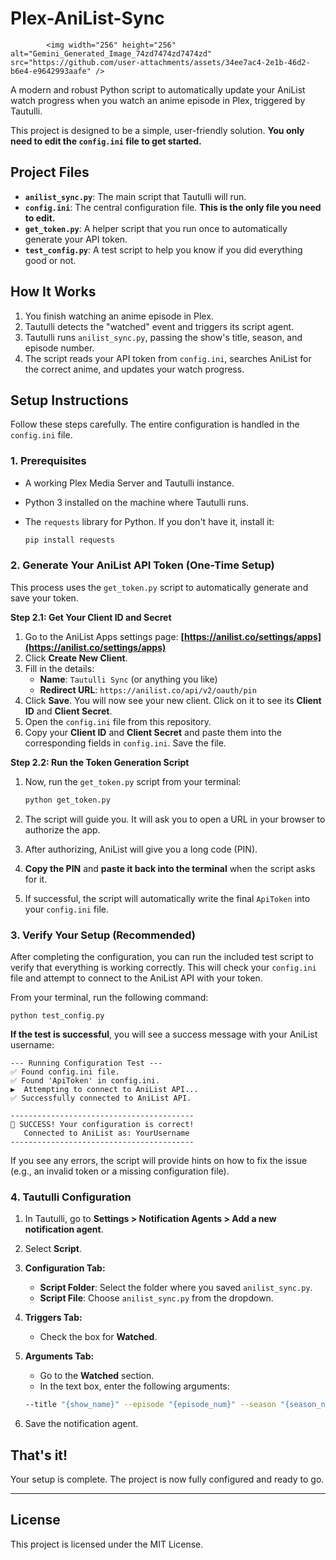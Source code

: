 # Plex-AniList-Sync

            <img width="256" height="256" alt="Gemini_Generated_Image_74zd7474zd7474zd" src="https://github.com/user-attachments/assets/34ee7ac4-2e1b-46d2-b6e4-e9642993aafe" />


A modern and robust Python script to automatically update your AniList watch progress when you watch an anime episode in Plex, triggered by Tautulli.

This project is designed to be a simple, user-friendly solution. **You only need to edit the `config.ini` file to get started.**

## Project Files

-   **`anilist_sync.py`**: The main script that Tautulli will run.
-   **`config.ini`**: The central configuration file. **This is the only file you need to edit.**
-   **`get_token.py`**: A helper script that you run once to automatically generate your API token.
-   **`test_config.py`**: A test script to help you know if you did everything good or not.

## How It Works

1.  You finish watching an anime episode in Plex.
2.  Tautulli detects the "watched" event and triggers its script agent.
3.  Tautulli runs `anilist_sync.py`, passing the show's title, season, and episode number.
4.  The script reads your API token from `config.ini`, searches AniList for the correct anime, and updates your watch progress.

## Setup Instructions

Follow these steps carefully. The entire configuration is handled in the `config.ini` file.

### 1. Prerequisites

-   A working Plex Media Server and Tautulli instance.
-   Python 3 installed on the machine where Tautulli runs.
-   The `requests` library for Python. If you don't have it, install it:

    ```bash
    pip install requests

### 2. Generate Your AniList API Token (One-Time Setup)

This process uses the `get_token.py` script to automatically generate and save your token.

**Step 2.1: Get Your Client ID and Secret**
1.  Go to the AniList Apps settings page: **[https://anilist.co/settings/apps](https://anilist.co/settings/apps)**
2.  Click **Create New Client**.
3.  Fill in the details:
    -   **Name**: `Tautulli Sync` (or anything you like)
    -   **Redirect URL**: `https://anilist.co/api/v2/oauth/pin`
4.  Click **Save**. You will now see your new client. Click on it to see its **Client ID** and **Client Secret**.
5.  Open the `config.ini` file from this repository.
6.  Copy your **Client ID** and **Client Secret** and paste them into the corresponding fields in `config.ini`. Save the file.

**Step 2.2: Run the Token Generation Script**
1.  Now, run the `get_token.py` script from your terminal:

    ```bash
    python get_token.py

2.  The script will guide you. It will ask you to open a URL in your browser to authorize the app.
3.  After authorizing, AniList will give you a long code (PIN).
4.  **Copy the PIN** and **paste it back into the terminal** when the script asks for it.
5.  If successful, the script will automatically write the final `ApiToken` into your `config.ini` file.

### 3. Verify Your Setup (Recommended)

After completing the configuration, you can run the included test script to verify that everything is working correctly. This will check your `config.ini` file and attempt to connect to the AniList API with your token.

From your terminal, run the following command:

    python test_config.py

**If the test is successful**, you will see a success message with your AniList username:

    --- Running Configuration Test ---
    ✅ Found config.ini file.
    ✅ Found 'ApiToken' in config.ini.
    ▶️  Attempting to connect to AniList API...
    ✅ Successfully connected to AniList API.

    -----------------------------------------
    🎉 SUCCESS! Your configuration is correct!
       Connected to AniList as: YourUsername
    -----------------------------------------

If you see any errors, the script will provide hints on how to fix the issue (e.g., an invalid token or a missing configuration file).

### 4. Tautulli Configuration

1.  In Tautulli, go to **Settings > Notification Agents > Add a new notification agent**.
2.  Select **Script**.
3.  **Configuration Tab:**
    -   **Script Folder**: Select the folder where you saved `anilist_sync.py`.
    -   **Script File**: Choose `anilist_sync.py` from the dropdown.
4.  **Triggers Tab:**
    -   Check the box for **Watched**.
5.  **Arguments Tab:**
    -   Go to the **Watched** section.
    -   In the text box, enter the following arguments:

    ```bash
    --title "{show_name}" --episode "{episode_num}" --season "{season_num}"

6.  Save the notification agent.

## That's it!

Your setup is complete. The project is now fully configured and ready to go.

---
## License
This project is licensed under the MIT License.

